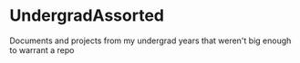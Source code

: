 # UndergradAssorted
Documents and projects from my undergrad years that weren't big enough to warrant a repo
